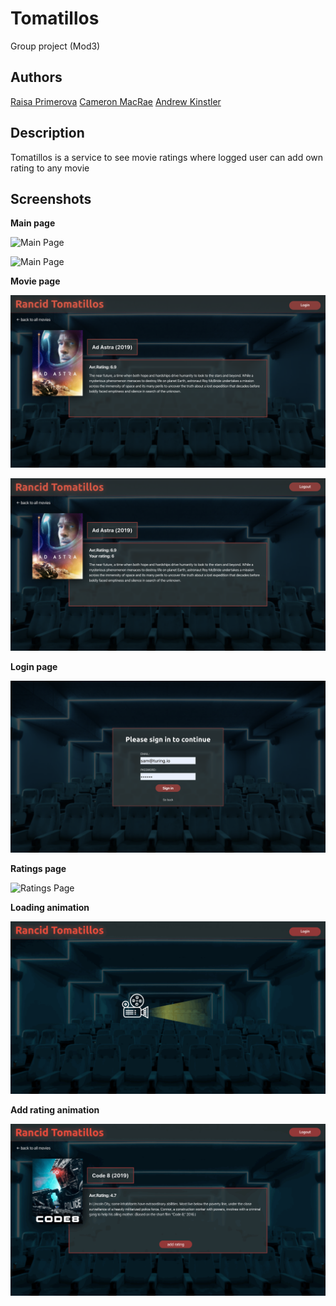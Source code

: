 # Tomatillos

Group project (Mod3)

## Authors

[Raisa Primerova](https://github.com/RayRedGoose)
[Cameron MacRae](https://github.com/cammac60)
[Andrew Kinstler](https://github.com/andrewckinstler)


## Description

Tomatillos is a service to see movie ratings where logged user can add own rating to any movie

## Screenshots

**Main page**

![Main Page](./screenshots/main-page-no-user.png)

![Main Page](./screenshots/main-page-user.png)

**Movie page**

![Movie Page](./screenshots/movie-page-no-user.png)

![Movie Page](./screenshots/movie-page-user.png)

**Login page**

![Login Page](./screenshots/login-page.png)

**Ratings page**

![Ratings Page](./screenshots/ratings-page.png)

**Loading animation**

![Loading animation](./screenshots/loading-page.gif)

**Add rating animation**

![Add rating animation](./screenshots/add-rating-action.gif)
